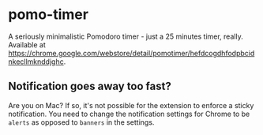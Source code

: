 # pomo-timer

A seriously minimalistic Pomodoro timer - just a 25 minutes timer, really. Available at  https://chrome.google.com/webstore/detail/pomotimer/hefdcogdhfodpbcidnkecllmknddjghc.

## Notification goes away too fast?

Are you on Mac? If so, it's not possible for the extension to enforce a sticky notification. You need to change the notification settings for Chrome to be `alerts` as opposed to `banners` in the settings.
